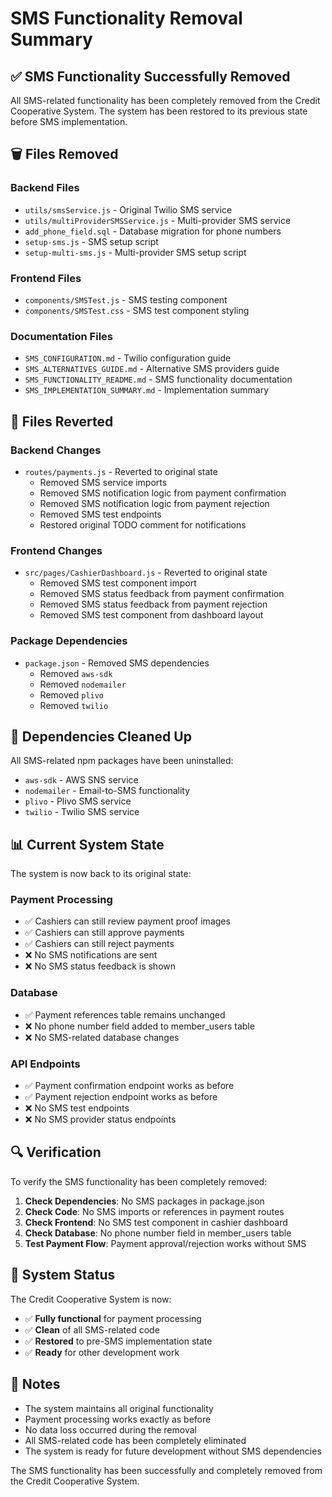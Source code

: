 # SMS Functionality Removal Summary

## ✅ **SMS Functionality Successfully Removed**

All SMS-related functionality has been completely removed from the Credit Cooperative System. The system has been restored to its previous state before SMS implementation.

## 🗑️ **Files Removed**

### Backend Files
- `utils/smsService.js` - Original Twilio SMS service
- `utils/multiProviderSMSService.js` - Multi-provider SMS service
- `add_phone_field.sql` - Database migration for phone numbers
- `setup-sms.js` - SMS setup script
- `setup-multi-sms.js` - Multi-provider SMS setup script

### Frontend Files
- `components/SMSTest.js` - SMS testing component
- `components/SMSTest.css` - SMS test component styling

### Documentation Files
- `SMS_CONFIGURATION.md` - Twilio configuration guide
- `SMS_ALTERNATIVES_GUIDE.md` - Alternative SMS providers guide
- `SMS_FUNCTIONALITY_README.md` - SMS functionality documentation
- `SMS_IMPLEMENTATION_SUMMARY.md` - Implementation summary

## 🔄 **Files Reverted**

### Backend Changes
- `routes/payments.js` - Reverted to original state
  - Removed SMS service imports
  - Removed SMS notification logic from payment confirmation
  - Removed SMS notification logic from payment rejection
  - Removed SMS test endpoints
  - Restored original TODO comment for notifications

### Frontend Changes
- `src/pages/CashierDashboard.js` - Reverted to original state
  - Removed SMS test component import
  - Removed SMS status feedback from payment confirmation
  - Removed SMS status feedback from payment rejection
  - Removed SMS test component from dashboard layout

### Package Dependencies
- `package.json` - Removed SMS dependencies
  - Removed `aws-sdk`
  - Removed `nodemailer`
  - Removed `plivo`
  - Removed `twilio`

## 🧹 **Dependencies Cleaned Up**

All SMS-related npm packages have been uninstalled:
- `aws-sdk` - AWS SNS service
- `nodemailer` - Email-to-SMS functionality
- `plivo` - Plivo SMS service
- `twilio` - Twilio SMS service

## 📊 **Current System State**

The system is now back to its original state:

### Payment Processing
- ✅ Cashiers can still review payment proof images
- ✅ Cashiers can still approve payments
- ✅ Cashiers can still reject payments
- ❌ No SMS notifications are sent
- ❌ No SMS status feedback is shown

### Database
- ✅ Payment references table remains unchanged
- ❌ No phone number field added to member_users table
- ❌ No SMS-related database changes

### API Endpoints
- ✅ Payment confirmation endpoint works as before
- ✅ Payment rejection endpoint works as before
- ❌ No SMS test endpoints
- ❌ No SMS provider status endpoints

## 🔍 **Verification**

To verify the SMS functionality has been completely removed:

1. **Check Dependencies**: No SMS packages in package.json
2. **Check Code**: No SMS imports or references in payment routes
3. **Check Frontend**: No SMS test component in cashier dashboard
4. **Check Database**: No phone number field in member_users table
5. **Test Payment Flow**: Payment approval/rejection works without SMS

## 🚀 **System Status**

The Credit Cooperative System is now:
- ✅ **Fully functional** for payment processing
- ✅ **Clean** of all SMS-related code
- ✅ **Restored** to pre-SMS implementation state
- ✅ **Ready** for other development work

## 📝 **Notes**

- The system maintains all original functionality
- Payment processing works exactly as before
- No data loss occurred during the removal
- All SMS-related code has been completely eliminated
- The system is ready for future development without SMS dependencies

The SMS functionality has been successfully and completely removed from the Credit Cooperative System.
